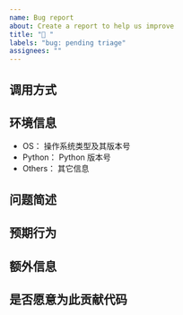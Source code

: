 ```yaml
---
name: Bug report
about: Create a report to help us improve
title: "🐛 "
labels: "bug: pending triage"
assignees: ""
---
```


<!-- 为了提高问题的解决效率，我们衷心希望你能够按照模板来书写 Issue -->

<!-- 这有利于我们更快地找到问题所在，节省了不必要的额外问询时间 -->

## 调用方式

<!-- 请在这里粘贴你所使用的命令 -->

<!-- 如果与特定 url 有关，请直接在命令中提供该 url -->

<!-- 记得在粘贴的命令中去掉所有的隐私信息哦 -->

<!-- 请尽可能使用 Markdown 语法来进行书写 -->

<!-- 代码段一定要使用 ``` 包裹 -->

## 环境信息

<!-- 如果确定与这些信息无关可以空着 -->

-  OS： 操作系统类型及其版本号
-  Python： Python 版本号
-  Others： 其它信息

## 问题简述

<!-- 请在这里填写发生的问题 -->

<!-- 如果发生报错请粘贴报错信息 -->

<!-- 如果与课程地址相关，**请一定要粘贴课程地址** -->

## 预期行为

<!-- 请在这里填写预期的行为 -->

## 额外信息

<!-- 请在这里填写额外的问题 -->

## 是否愿意为此贡献代码

<!-- 如果你愿意，欢迎贡献～ -->
